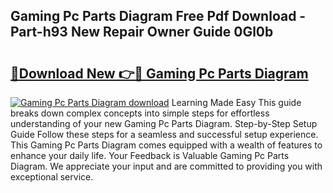 ## Gaming Pc Parts Diagram Free Pdf Download - Part-h93 New Repair Owner Guide 0Gl0b

# <h2><a href="http://dfsnz0.blite.top/?on=Gaming+Pc+Parts+Diagram">🔗Download New 👉🔴 Gaming Pc Parts Diagram</a></h2>

[![Gaming Pc Parts Diagram download](https://i.imgur.com/lujVjoI.png)](http://dfsnz0.blite.top/?on=Gaming+Pc+Parts+Diagram)
Learning Made Easy This guide breaks down complex concepts into simple steps for effortless understanding of your new Gaming Pc Parts Diagram. Step-by-Step Setup Guide Follow these steps for a seamless and successful setup experience. This Gaming Pc Parts Diagram comes equipped with a wealth of features to enhance your daily life. Your Feedback is Valuable Gaming Pc Parts Diagram. We appreciate your input and are committed to providing you with exceptional service.
